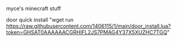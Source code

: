myce's minecraft stuff


door quick install "wget run https://raw.githubusercontent.com/1406115/1/main/door_install.lua?token=GHSAT0AAAAAACGRHIFL2JS7PMAG4Y37X5XUZHC7TGQ"
